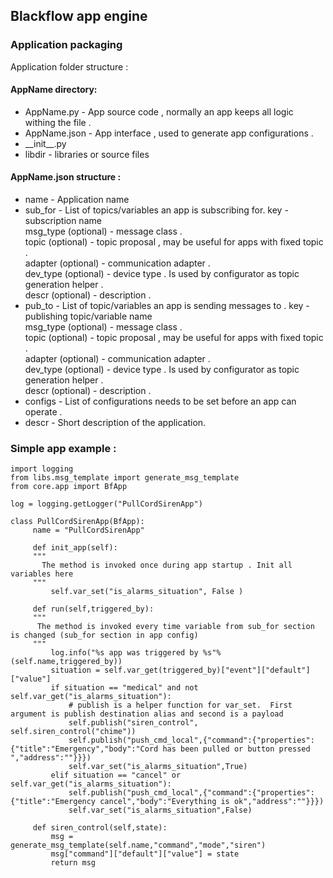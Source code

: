 ## Blackflow app engine

### Application packaging

Application folder structure :

#### AppName directory:
  
+ AppName.py - App source code , normally an app keeps all logic withing the file .  
+ AppName.json - App interface , used to generate app configurations .  
+ __init\_\_.py  
+ libdir - libraries or source files  


#### AppName.json structure :

+ name - Application name
+ sub_for - List of topics/variables an app is subscribing for.
     key - subscription name  
     msg_type (optional) - message class .   
     topic    (optional) - topic proposal , may be useful for apps with fixed topic .  
     adapter  (optional) - communication adapter .  
     dev_type (optional) - device type . Is used by configurator as topic generation helper .  
     descr    (optional) - description .  
+ pub_to - List of topic/variables an app is sending messages to  .
     key - publishing topic/variable name  
     msg_type (optional) - message class .  
     topic    (optional) - topic proposal , may be useful for apps with fixed topic .  
     adapter  (optional) - communication adapter .  
     dev_type (optional) - device type . Is used by configurator as topic generation helper .  
     descr    (optional) - description .  
+ configs - List of configurations needs to be set before an app can operate .
+ descr - Short description of the application.


### Simple app example : 

    import logging
    from libs.msg_template import generate_msg_template
    from core.app import BfApp

    log = logging.getLogger("PullCordSirenApp")

    class PullCordSirenApp(BfApp):
         name = "PullCordSirenApp"
         
         def init_app(self):
         """
           The method is invoked once during app startup . Init all variables here 
         """
             self.var_set("is_alarms_situation", False )
             
         def run(self,triggered_by):
         """
          The method is invoked every time variable from sub_for section is changed (sub_for section in app config) 
         """
             log.info("%s app was triggered by %s"%(self.name,triggered_by))
             situation = self.var_get(triggered_by)["event"]["default"]["value"]
             if situation == "medical" and not self.var_get("is_alarms_situation"):
                 # publish is a helper function for var_set.  First argument is publish destination alias and second is a payload    
                 self.publish("siren_control", self.siren_control("chime"))
                 self.publish("push_cmd_local",{"command":{"properties":{"title":"Emergency","body":"Cord has been pulled or button pressed ","address":""}}})
                 self.var_set("is_alarms_situation",True)
             elif situation == "cancel" or self.var_get("is_alarms_situation"):
                 self.publish("push_cmd_local",{"command":{"properties":{"title":"Emergency cancel","body":"Everything is ok","address":""}}})
                 self.var_set("is_alarms_situation",False)
     
         def siren_control(self,state):
             msg = generate_msg_template(self.name,"command","mode","siren")
             msg["command"]["default"]["value"] = state
             return msg
